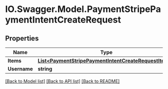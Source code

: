 # IO.Swagger.Model.PaymentStripePaymentIntentCreateRequest
## Properties

Name | Type | Description | Notes
------------ | ------------- | ------------- | -------------
**Items** | [**List&lt;PaymentStripePaymentIntentCreateRequestItems&gt;**](PaymentStripePaymentIntentCreateRequestItems.md) |  | [optional] 
**Username** | **string** |  | [optional] 

[[Back to Model list]](../README.md#documentation-for-models) [[Back to API list]](../README.md#documentation-for-api-endpoints) [[Back to README]](../README.md)

